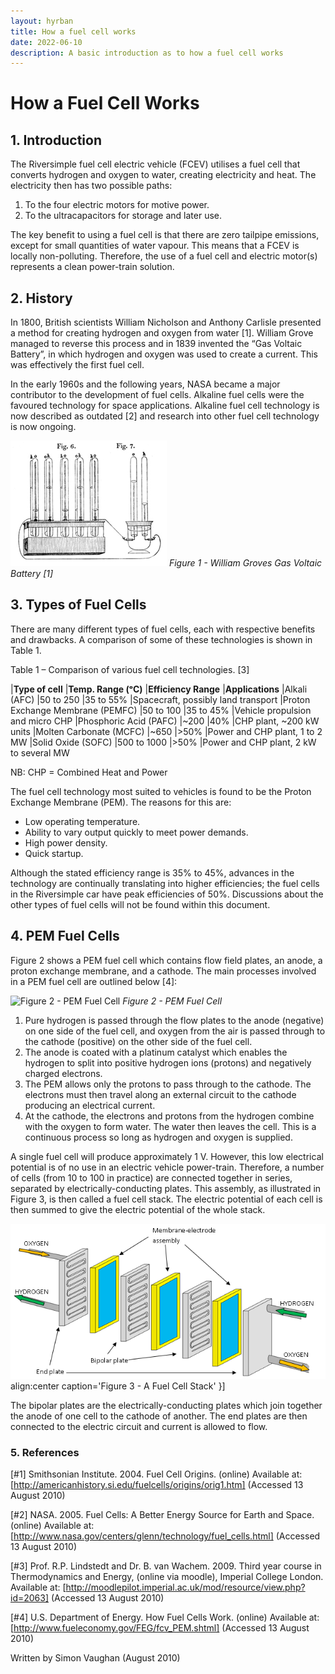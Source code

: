 ```yaml
---
layout: hyrban
title: How a fuel cell works
date: 2022-06-10
description: A basic introduction as to how a fuel cell works
---
```

# How a Fuel Cell Works

## 1. Introduction

The Riversimple fuel cell electric vehicle (FCEV) utilises a fuel cell that converts hydrogen and oxygen to water, creating electricity and heat. The electricity then has two possible paths: 


1.	To the four electric motors for motive power.
2.	To the ultracapacitors for storage and later use.


The key benefit to using a fuel cell is that there are zero tailpipe emissions, except for small quantities of water vapour. This means that a FCEV is locally non-polluting. Therefore, the use of a fuel cell and electric motor(s) represents a clean power-train solution.



## 2. History

In 1800, British scientists William Nicholson and Anthony Carlisle presented a method for creating hydrogen and oxygen from water [1]. William Grove managed to reverse this process and in 1839 invented the “Gas Voltaic Battery”, in which hydrogen and oxygen was used to create a current. This was effectively the first fuel cell.


In the early 1960s and the following years, NASA became a major contributor to the development of fuel cells. Alkaline fuel cells were the favoured technology for space applications. Alkaline fuel cell technology is now described as outdated [2] and research into other fuel cell technology is now ongoing.


![Figure 1 - William Groves Gas Voltaic Battery](/storage/How+a+Fuel+Cell+Works-att/Grove_FC.png-dir/1.png)
*Figure 1 - William Groves Gas Voltaic Battery [1]*


## 3. Types of Fuel Cells

There are many different types of fuel cells, each with respective benefits and drawbacks. A comparison of some of these technologies is shown in Table 1.


Table 1 – Comparison of various fuel cell technologies. [3]

|__Type of cell__ |__Temp. Range (ᵒC)__ |__Efficiency Range__ |__Applications__
|Alkali (AFC) |50 to 250 |35 to 55% |Spacecraft, possibly land transport
|Proton Exchange Membrane (PEMFC) |50 to 100 |35 to 45% |Vehicle propulsion and micro CHP
|Phosphoric Acid (PAFC) |~200 |40% |CHP plant, ~200 kW units
|Molten Carbonate (MCFC) |~650 |>50% |Power and CHP plant, 1 to 2 MW
|Solid Oxide (SOFC) |500 to 1000 |>50% |Power and CHP plant, 2 kW to several MW

NB: CHP = Combined Heat and Power


The fuel cell technology most suited to vehicles is found to be the Proton Exchange Membrane (PEM). The reasons for this are:


*	Low operating temperature.
*	Ability to vary output quickly to meet power demands.
*	High power density.
*	Quick startup.


Although the stated efficiency range is 35% to 45%, advances in the technology are continually translating into higher efficiencies; the fuel cells in the Riversimple car have peak efficiencies of 50%. Discussions about the other types of fuel cells will not be found within this document.


## 4. PEM Fuel Cells

Figure 2 shows a PEM fuel cell which contains flow field plates, an anode, a proton exchange membrane, and a cathode. The main processes involved in a PEM fuel cell are outlined below [4]:

![Figure 2 - PEM Fuel Cell](/storage/How+a+Fuel+Cell+Works/PEM_FC.png-dir/1.png)
*Figure 2 - PEM Fuel Cell*


1.	Pure hydrogen is passed through the flow plates to the anode (negative) on one side of the fuel cell, and oxygen from the air is passed through to the cathode (positive) on the other side of the fuel cell.
2.	The anode is coated with a platinum catalyst which enables the hydrogen to split into positive hydrogen ions (protons) and negatively charged electrons.
3.	The PEM allows only the protons to pass through to the cathode. The electrons must then travel along an external circuit to the cathode producing an electrical current.
4.	At the cathode, the electrons and protons from the hydrogen combine with the oxygen to form water. The water then leaves the cell. This is a continuous process so long as hydrogen and oxygen is supplied.


A single fuel cell will produce approximately 1 V. However, this low electrical potential is of no use in an electric vehicle power-train. Therefore, a number of cells (from 10 to 100 in practice) are connected together in series, separated by electrically-conducting plates. This assembly, as illustrated in Figure 3, is then called a fuel cell stack. The electric potential of each cell is then summed to give the electric potential of the whole stack.


![Figure 3 - A Fuel Cell Stack](/storage/How+a+Fuel+Cell+Works-att/PEM_Stack.png-dir/1.png) align:center caption='Figure 3 - A Fuel Cell Stack' }]

The bipolar plates are the electrically-conducting plates which join together the anode of one cell to the cathode of another. The end plates are then connected to the electric circuit and current is allowed to flow.

### 5. References

[#1]	Smithsonian Institute. 2004. Fuel Cell Origins. (online) Available at: [http://americanhistory.si.edu/fuelcells/origins/orig1.htm] (Accessed 13 August 2010)


[#2]	NASA. 2005. Fuel Cells: A Better Energy Source for Earth and Space. (online) Available at: [http://www.nasa.gov/centers/glenn/technology/fuel_cells.html] (Accessed 13 August 2010)


[#3]	Prof. R.P. Lindstedt and Dr. B. van Wachem. 2009. Third year course in Thermodynamics and Energy, (online via moodle), Imperial College London. Available at: [http://moodlepilot.imperial.ac.uk/mod/resource/view.php?id=2063] (Accessed 13 August 2010)


[#4]	U.S. Department of Energy. How Fuel Cells Work. (online) Available at: [http://www.fueleconomy.gov/FEG/fcv_PEM.shtml] (Accessed 13 August 2010)


Written by Simon Vaughan (August 2010)
